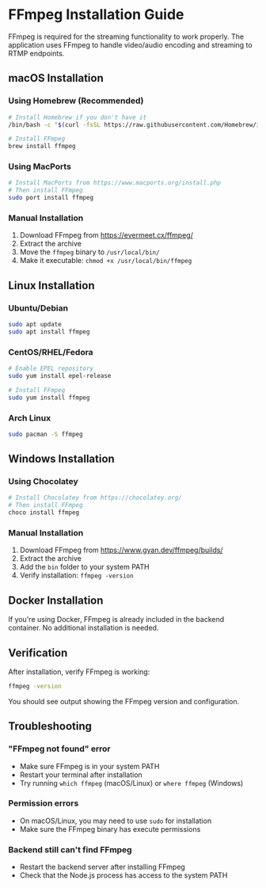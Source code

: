 # FFmpeg Installation Guide

FFmpeg is required for the streaming functionality to work properly. The application uses FFmpeg to handle video/audio encoding and streaming to RTMP endpoints.

## macOS Installation

### Using Homebrew (Recommended)

```bash
# Install Homebrew if you don't have it
/bin/bash -c "$(curl -fsSL https://raw.githubusercontent.com/Homebrew/install/HEAD/install.sh)"

# Install FFmpeg
brew install ffmpeg
```

### Using MacPorts

```bash
# Install MacPorts from https://www.macports.org/install.php
# Then install FFmpeg
sudo port install ffmpeg
```

### Manual Installation

1. Download FFmpeg from https://evermeet.cx/ffmpeg/
2. Extract the archive
3. Move the `ffmpeg` binary to `/usr/local/bin/`
4. Make it executable: `chmod +x /usr/local/bin/ffmpeg`

## Linux Installation

### Ubuntu/Debian

```bash
sudo apt update
sudo apt install ffmpeg
```

### CentOS/RHEL/Fedora

```bash
# Enable EPEL repository
sudo yum install epel-release

# Install FFmpeg
sudo yum install ffmpeg
```

### Arch Linux

```bash
sudo pacman -S ffmpeg
```

## Windows Installation

### Using Chocolatey

```powershell
# Install Chocolatey from https://chocolatey.org/
# Then install FFmpeg
choco install ffmpeg
```

### Manual Installation

1. Download FFmpeg from https://www.gyan.dev/ffmpeg/builds/
2. Extract the archive
3. Add the `bin` folder to your system PATH
4. Verify installation: `ffmpeg -version`

## Docker Installation

If you're using Docker, FFmpeg is already included in the backend container. No additional installation is needed.

## Verification

After installation, verify FFmpeg is working:

```bash
ffmpeg -version
```

You should see output showing the FFmpeg version and configuration.

## Troubleshooting

### "FFmpeg not found" error

- Make sure FFmpeg is in your system PATH
- Restart your terminal after installation
- Try running `which ffmpeg` (macOS/Linux) or `where ffmpeg` (Windows)

### Permission errors

- On macOS/Linux, you may need to use `sudo` for installation
- Make sure the FFmpeg binary has execute permissions

### Backend still can't find FFmpeg

- Restart the backend server after installing FFmpeg
- Check that the Node.js process has access to the system PATH
